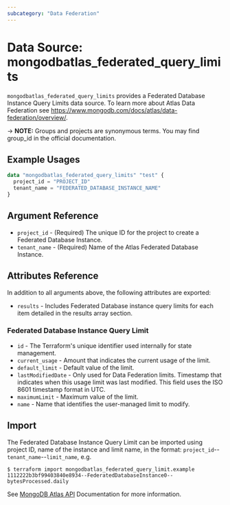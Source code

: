 ```yaml
---
subcategory: "Data Federation"
---
```


# Data Source: mongodbatlas_federated_query_limits

`mongodbatlas_federated_query_limits` provides a Federated Database Instance Query Limits data source. To learn more about Atlas Data Federation see https://www.mongodb.com/docs/atlas/data-federation/overview/. 

-> **NOTE:** Groups and projects are synonymous terms. You may find group_id in the official documentation.

## Example Usages


```terraform
data "mongodbatlas_federated_query_limits" "test" {
  project_id = "PROJECT_ID"
  tenant_name = "FEDERATED_DATABASE_INSTANCE_NAME"
}
```

## Argument Reference

* `project_id` - (Required) The unique ID for the project to create a Federated Database Instance.
* `tenant_name` - (Required) Name of the Atlas Federated Database Instance.

## Attributes Reference

In addition to all arguments above, the following attributes are exported:

* `results` - Includes Federated Database instance query limits for each item detailed in the results array section.

### Federated Database Instance Query Limit

* `id` - The Terraform's unique identifier used internally for state management.
* `current_usage` - Amount that indicates the current usage of the limit.
* `default_limit` - Default value of the limit.
* `lastModifiedDate` - Only used for Data Federation limits. Timestamp that indicates when this usage limit was last modified. This field uses the ISO 8601 timestamp format in UTC.
* `maximumLimit` - Maximum value of the limit.
* `name` - Name that identifies the user-managed limit to modify.

## Import

The Federated Database Instance Query Limit can be imported using project ID, name of the instance and limit name, in the format: 
`project_id`--`tenant_name`--`limit_name`, e.g.

```
$ terraform import mongodbatlas_federated_query_limit.example 1112222b3bf99403840e8934--FederatedDatabaseInstance0--bytesProcessed.daily
```

See [MongoDB Atlas API](https://www.mongodb.com/docs/atlas/reference/api-resources-spec/#tag/Data-Federation) Documentation for more information.
